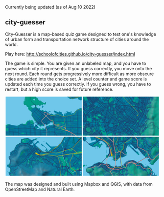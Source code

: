 Currently being updated (as of Aug 10 2022)

## city-guesser

City-Guesser is a map-based quiz game designed to test one's knowledge of urban form and transportation network structure of cities around the world. 

Play here: http://schoolofcities.github.io/city-guesser/index.html

The game is simple. You are given an unlabeled map, and you have to guess which city it represents. If you guess correctly, you move onto the next round. Each round gets progressively more difficult as more obscure cities are added into the choice set. A level counter and game score is updated each time you guess correctly. If you guess wrong, you have to restart, but a high score is saved for future reference.

![web card](data/webcard.png)

The map was designed and built using Mapbox and QGIS, with data from OpenStreetMap and Natural Earth. 

